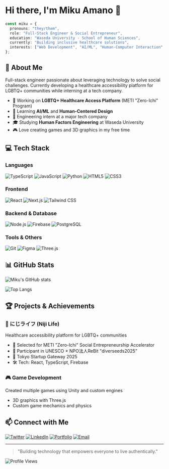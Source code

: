 # Hi there, I'm Miku Amano 👋

```typescript
const miku = {
  pronouns: "they/them",
  role: "Full-Stack Engineer & Social Entrepreneur",
  education: "Waseda University - School of Human Sciences",
  currently: "Building inclusive healthcare solutions",
  interests: ["Web Development", "AI/ML", "Human-Computer Interaction", "Social Impact"]
};
```

## 🚀 About Me

Full-stack engineer passionate about leveraging technology to solve social challenges. Currently developing a healthcare accessibility platform for LGBTQ+ communities while interning at a tech company.

- 🔭 Working on **LGBTQ+ Healthcare Access Platform** (METI "Zero-Ichi" Program)
- 🌱 Learning **AI/ML** and **Human-Centered Design**
- 💼 Engineering intern at a major tech company
- 🎓 Studying **Human Factors Engineering** at Waseda University
- 🎮 Love creating games and 3D graphics in my free time

## 💻 Tech Stack

### Languages
![TypeScript](https://img.shields.io/badge/-TypeScript-3178C6?style=flat-square&logo=typescript&logoColor=white)
![JavaScript](https://img.shields.io/badge/-JavaScript-F7DF1E?style=flat-square&logo=javascript&logoColor=black)
![Python](https://img.shields.io/badge/-Python-3776AB?style=flat-square&logo=python&logoColor=white)
![HTML5](https://img.shields.io/badge/-HTML5-E34F26?style=flat-square&logo=html5&logoColor=white)
![CSS3](https://img.shields.io/badge/-CSS3-1572B6?style=flat-square&logo=css3&logoColor=white)

### Frontend
![React](https://img.shields.io/badge/-React-61DAFB?style=flat-square&logo=react&logoColor=black)
![Next.js](https://img.shields.io/badge/-Next.js-000000?style=flat-square&logo=next.js&logoColor=white)
![Tailwind CSS](https://img.shields.io/badge/-Tailwind_CSS-06B6D4?style=flat-square&logo=tailwind-css&logoColor=white)

### Backend & Database
![Node.js](https://img.shields.io/badge/-Node.js-339933?style=flat-square&logo=node.js&logoColor=white)
![Firebase](https://img.shields.io/badge/-Firebase-FFCA28?style=flat-square&logo=firebase&logoColor=black)
![PostgreSQL](https://img.shields.io/badge/-PostgreSQL-4169E1?style=flat-square&logo=postgresql&logoColor=white)

### Tools & Others
![Git](https://img.shields.io/badge/-Git-F05032?style=flat-square&logo=git&logoColor=white)
![Figma](https://img.shields.io/badge/-Figma-F24E1E?style=flat-square&logo=figma&logoColor=white)
![Three.js](https://img.shields.io/badge/-Three.js-000000?style=flat-square&logo=three.js&logoColor=white)

## 📊 GitHub Stats

![Miku's GitHub stats](https://github-readme-stats.vercel.app/api?username=YOUR_USERNAME&show_icons=true&theme=radical)

![Top Langs](https://github-readme-stats.vercel.app/api/top-langs/?username=YOUR_USERNAME&layout=compact&theme=radical)

## 🏆 Projects & Achievements

### 🌈 にじライフ (Niji Life)
Healthcare accessibility platform for LGBTQ+ communities
- 📌 Selected for METI "Zero-Ichi" Social Entrepreneurship Accelerator
- 📌 Participant in UNESCO × NPO法人ReBit "diverseeds2025"
- 📌 Tokyo Startup Gateway 2025
- 🛠️ Tech: React, TypeScript, Firebase

### 🎮 Game Development
Created multiple games using Unity and custom engines
- 3D graphics with Three.js
- Custom game mechanics and physics

## 📫 Connect with Me

[![Twitter](https://img.shields.io/badge/-Twitter-1DA1F2?style=flat-square&logo=twitter&logoColor=white)](https://twitter.com/mikublender3d)
[![LinkedIn](https://img.shields.io/badge/-LinkedIn-0A66C2?style=flat-square&logo=linkedin&logoColor=white)](https://jp.linkedin.com/in/%E5%AE%9F%E6%9D%A5-%E5%A4%A9%E9%87%8E-11b581378)
[![Portfolio](https://img.shields.io/badge/-Portfolio-000000?style=flat-square&logo=vercel&logoColor=white)](https://mydevlab.tech/)
[![Email](https://img.shields.io/badge/-Email-EA4335?style=flat-square&logo=gmail&logoColor=white)](mikublender3d@gmail.com)

---

> "Building technology that empowers everyone to live authentically."

![Profile Views](https://komarev.com/ghpvc/?username=Rikublender3d&color=blueviolet)
